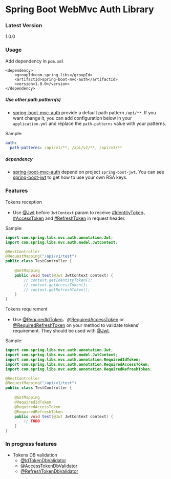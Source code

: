 # Spring Boot WebMvc Auth Library

### Latest Version
1.0.0

### Usage

Add dependency in ```pom.xml```

```
<dependency>
    <groupId>com.spring.libs</groupId>
    <artifactId>spring-boot-mvc-auth</artifactId>
    <version>1.0.0</version>
</dependency>
```

##### Use other path pattern(s)

 - [spring-boot-mvc-auth](readme.md) provide a default path pattern ```/api/**```. If you want change it, you can add configuration below in your ```application.yml``` and replace the ```path-patterns``` value with your patterns.

Sample:
```yaml
auth:
  path-patterns: /api/v1/**, /api/v2/**, /api/v3/**
```

##### dependency

 - [spring-boot-mvc-auth](readme.md) depend on project ```spring-boot-jwt```. You can see [spring-boot-jwt](/projects/ETKT/repos/lib-spring-boot-jwt/browse) to get how to use your own RSA keys.

### Features

Tokens reception

 - Use [@Jwt](src/main/java/com/spring/libs/mvc/auth/annotation/Jwt.java) before ```JwtContext``` param to receive [#IdentityToken](src/main/java/com/spring/libs/mvc/auth/model/IdentityToken.java)、[#AccessToken](src/main/java/com/spring/libs/mvc/auth/model/AccessToken.java) and [#RefreshToken](src/main/java/com/spring/libs/mvc/auth/model/RefreshToken.java) in request header.

Sample:
```java
import com.spring.libs.mvc.auth.annotation.Jwt;
import com.spring.libs.mvc.auth.model.JwtContext;

@RestController
@RequestMapping("/api/v1/test")
public class TestController {
    
    @GetMapping
    public void test(@Jwt JwtContext context) {
        // context.getIdentityToken();
        // context.getAccessToken();
        // context.getRefreshToken();
    }
}
```

Tokens requirement

 - Use [@RequiredIdToken](src/main/java/com/spring/libs/mvc/auth/annotation/RequiredIdToken.java)、[@RequiredAccessToken](src/main/java/com/spring/libs/mvc/auth/annotation/RequiredAccessToken.java) or [@RequiredRefreshToken](src/main/java/com/spring/libs/mvc/auth/annotation/RequiredRefreshToken.java) on your method to validate tokens' requirement. They should be used with [@Jwt](src/main/java/com/spring/libs/mvc/auth/annotation/Jwt.java).

Sample:
```java
import com.spring.libs.mvc.auth.annotation.Jwt;
import com.spring.libs.mvc.auth.model.JwtContext;
import com.spring.libs.mvc.auth.annotation.RequiredIdToken;
import com.spring.libs.mvc.auth.annotation.RequiredAccessToken;
import com.spring.libs.mvc.auth.annotation.RequiredRefreshToken;

@RestController
@RequestMapping("/api/v1/test")
public class TestController {
    
    @GetMapping
    @RequiredIdToken
    @RequiredAccessToken
    @RequiredRefreshToken
    public void test(@Jwt JwtContext context) {
        // TODO
    }
}
```

### In progress features

 - Tokens DB validation
   - [@IdTokenDbValidator](src/main/java/com/spring/libs/mvc/auth/annotation/IdTokenDbValidator.java)
   - [@AccessTokenDbValidator](src/main/java/com/spring/libs/mvc/auth/annotation/AccessTokenDbValidator.java)
   - [@RefreshTokenDbValidator](src/main/java/com/spring/libs/mvc/auth/annotation/RefreshTokenDbValidator.java)
